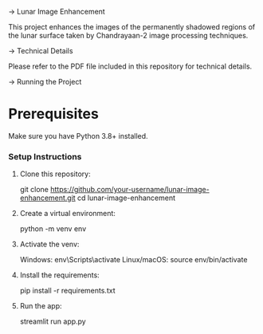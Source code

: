 -> Lunar Image Enhancement

This project enhances the images of the permanently shadowed regions of the lunar surface taken by Chandrayaan-2 image processing techniques.

-> Technical Details

Please refer to the PDF file included in this repository for technical details.

-> Running the Project

# Prerequisites

Make sure you have Python 3.8+ installed.  

### Setup Instructions

1. Clone this repository:
   
   git clone https://github.com/your-username/lunar-image-enhancement.git
   cd lunar-image-enhancement
   
2. Create a virtual environment:
   
   python -m venv env

3. Activate the venv:
   
   Windows: env\Scripts\activate
   Linux/macOS: source env/bin/activate

4. Install the requirements:

   pip install -r requirements.txt

5. Run the app:

   streamlit run app.py


